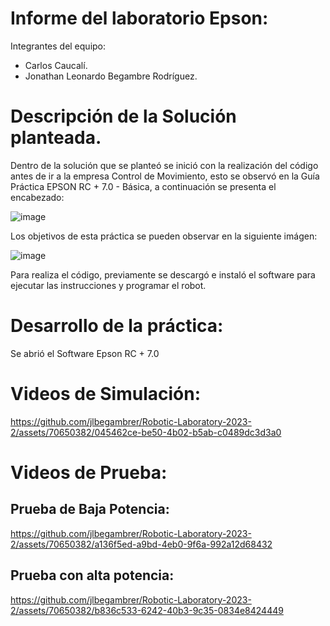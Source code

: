 # Informe del laboratorio Epson:

Integrantes del equipo:
- Carlos Caucalí.
- Jonathan Leonardo Begambre Rodríguez.

# Descripción de la Solución planteada.

Dentro de la solución que se planteó se inició con la realización del código  antes de ir a la empresa Control de Movimiento, esto se observó en la Guía Práctica EPSON RC + 7.0 - Básica, a continuación se presenta el encabezado:

![image](https://github.com/jlbegambrer/Robotic-Laboratory-2023-2/assets/70650382/39a003c8-c5b3-40a2-8a29-5fd213bb673e)

Los objetivos de esta práctica se pueden observar en la siguiente imágen:


![image](https://github.com/jlbegambrer/Robotic-Laboratory-2023-2/assets/70650382/3780b487-71e8-43c1-b4f0-f46b628454db)


Para realiza el código, previamente se descargó e instaló el software para ejecutar las instrucciones  y programar el robot. 

# Desarrollo de la práctica:
Se abrió  el Software Epson RC + 7.0



  #  Videos de Simulación:

  https://github.com/jlbegambrer/Robotic-Laboratory-2023-2/assets/70650382/045462ce-be50-4b02-b5ab-c0489dc3d3a0









  # Videos de Prueba:




## Prueba de Baja Potencia:

https://github.com/jlbegambrer/Robotic-Laboratory-2023-2/assets/70650382/a136f5ed-a9bd-4eb0-9f6a-992a12d68432
  
## Prueba con alta potencia:

https://github.com/jlbegambrer/Robotic-Laboratory-2023-2/assets/70650382/b836c533-6242-40b3-9c35-0834e8424449



  
